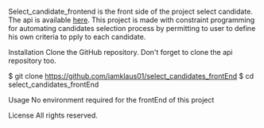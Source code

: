 Select_candidate_frontend is the front side of the project select candidate. The api is available [here](https://github.com/iamklaus01/select_candidates_api). This project is made with constraint programming for automating candidates selection process by permitting to user to define his own criteria to pply to each candidate.

Installation
Clone the GitHub repository. Don't forget to clone the api repository too.

$ git clone https://github.com/iamklaus01/select_candidates_frontEnd
$ cd select_candidates_frontEnd

Usage
No environment required for the frontEnd of this project


License
All rights reserved.